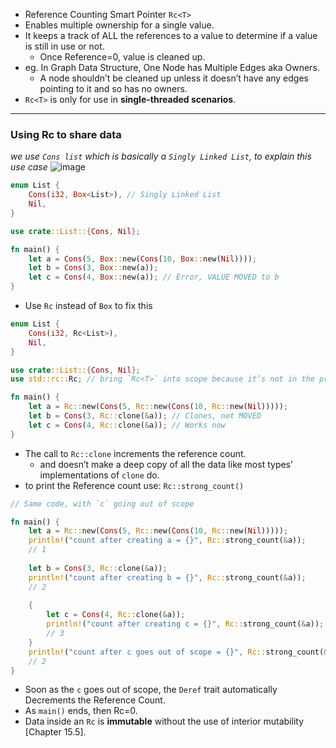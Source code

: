 - Reference Counting Smart Pointer `Rc<T>`
- Enables multiple ownership for a single value.
- It keeps a track of ALL the references to a value to determine if a value is still in use or not.
	- Once Reference=0, value is cleaned up.
- eg. In Graph Data Structure, One Node has Multiple Edges aka Owners.
	- A node shouldn’t be cleaned up unless it doesn’t have any edges pointing to it and so has no owners.
- `Rc<T>` is only for use in **single-threaded scenarios**.

---

### Using Rc to share data
_we use `Cons list` which is basically a `Singly Linked List`, to explain this use case_
![image](https://rust-book.cs.brown.edu/img/trpl15-03.svg)
```rust
enum List {
    Cons(i32, Box<List>), // Singly Linked List
    Nil,
}

use crate::List::{Cons, Nil};

fn main() {
    let a = Cons(5, Box::new(Cons(10, Box::new(Nil))));
    let b = Cons(3, Box::new(a));
    let c = Cons(4, Box::new(a)); // Error, VALUE MOVED to b
}

```
- Use `Rc` instead of `Box` to fix this
```rust
enum List {
    Cons(i32, Rc<List>),
    Nil,
}

use crate::List::{Cons, Nil};
use std::rc::Rc; // bring `Rc<T>` into scope because it’s not in the prelude

fn main() {
    let a = Rc::new(Cons(5, Rc::new(Cons(10, Rc::new(Nil)))));
    let b = Cons(3, Rc::clone(&a)); // Clones, not MOVED
    let c = Cons(4, Rc::clone(&a)); // Works now
}
```
- The call to `Rc::clone` increments the reference count.
	- and doesn’t make a deep copy of all the data like most types’ implementations of `clone` do.
- to print the Reference count use: `Rc::strong_count()`
```rust
// Same code, with `c` going out of scope

fn main() {
    let a = Rc::new(Cons(5, Rc::new(Cons(10, Rc::new(Nil)))));
    println!("count after creating a = {}", Rc::strong_count(&a));
	// 1
    
    let b = Cons(3, Rc::clone(&a));
    println!("count after creating b = {}", Rc::strong_count(&a));
    // 2
    
    {
        let c = Cons(4, Rc::clone(&a));
        println!("count after creating c = {}", Rc::strong_count(&a));
        // 3
    }
    println!("count after c goes out of scope = {}", Rc::strong_count(&a));
    // 2
}
```
- Soon as the `c` goes out of scope, the `Deref` trait automatically Decrements the Reference Count.
- As `main()` ends, then Rc=0.
- Data inside an `Rc` is **immutable** without the use of interior mutability [Chapter 15.5].
